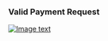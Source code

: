 ### Valid Payment Request

[![Image text]({{site.baseurl}}/assets/img/0796b926fd168540438825782570f9b2.png)]({{site.baseurl}}/about.html)
